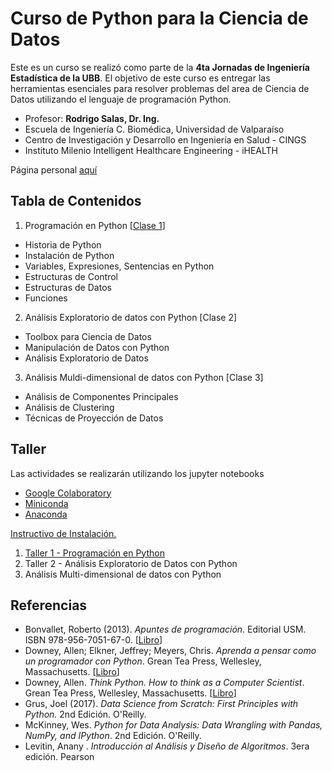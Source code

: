 # Curso de Python para la Ciencia de Datos

Este es un curso se realizó como parte de la **4ta Jornadas de Ingeniería Estadística de la UBB**. El objetivo de este curso es entregar las herramientas esenciales para resolver problemas del area de Ciencia de Datos utilizando el lenguaje de programación Python.

- Profesor: **Rodrigo Salas, Dr. Ing.**
- Escuela de Ingeniería C. Biomédica, Universidad de Valparaíso
- Centro de Investigación y Desarrollo en Ingeniería en Salud - CINGS
- Instituto Milenio Intelligent Healthcare Engineering - iHEALTH

Página personal [aquí](https://sites.google.com/uv.cl/rodrigo-salas)


## Tabla de Contenidos

1. Programación en Python [[Clase 1](UBB2022-Clase_1-ProgramacionPython.pdf)]
  - Historia de Python
  - Instalación de Python
  - Variables, Expresiones, Sentencias en Python
  - Estructuras de Control
  - Estructuras de Datos
  - Funciones
2. Análisis Exploratorio de datos con Python [Clase 2]
  - Toolbox para Ciencia de Datos
  - Manipulación de Datos con Python
  - Análisis Exploratorio de Datos
3. Análisis Muldi-dimensional de datos con Python [Clase 3]
  - Análisis de Componentes Principales
  - Análisis de Clustering
  - Técnicas de Proyección de Datos

## Taller

Las actividades se realizarán utilizando los jupyter notebooks

- [Google Colaboratory](https://colab.research.google.com)
- [Miniconda](https://docs.conda.io/en/latest/miniconda.html)
- [Anaconda](https://www.anaconda.com/products/individual)

[Instructivo de Instalación.](SW-requerido-Python_DataScience.pdf)

1. [Taller 1 - Programación en Python](https://colab.research.google.com/drive/1eh7SLkZ2lFf1RqlVl9AHWs709d9Gwe47?usp=sharing)
2. Taller 2 - Análisis Exploratorio de Datos con Python
3. Análisis Multi-dimensional de datos con Python

## Referencias

- Bonvallet, Roberto (2013). *Apuntes de programación*. Editorial USM. ISBN 978-956-7051-67-0. [[Libro](http://progra.usm.cl/Archivos/certamenes/Libro_prograRB.pdf)]
- Downey, Allen; Elkner, Jeffrey; Meyers, Chris. *Aprenda a pensar como un programador con Python*. Grean Tea Press, Wellesley, Massachusetts. [[Libro](https://argentinaenpython.com/quiero-aprender-python/aprenda-a-pensar-como-un-programador-con-python.pdf)]
- Downey, Allen. *Think Python. How to think as a Computer Scientist*. Grean Tea Press, Wellesley, Massachusetts. [[Libro](https://greenteapress.com/wp/think-python-2e/)]
- Grus, Joel (2017). *Data Science from Scratch: First Principles with Python.* 2nd Edición. O'Reilly. 
- McKinney, Wes. *Python for Data Analysis: Data Wrangling with Pandas, NumPy, and IPython*. 2nd Edición. O'Reilly.
- Levitin, Anany . *Introducción al Análisis y Diseño de Algoritmos*. 3era edición. Pearson
